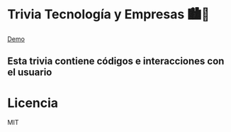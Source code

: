 # Trivia Tecnología y Empresas 🏙📱
[Demo](https://replit.com/@geometrydashfor/Mi-trivia-Patrick-Celis)

## Esta trivia contiene códigos e interacciones con el usuario 

# Licencia
MIT